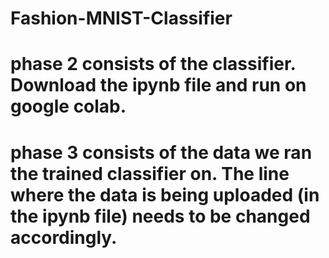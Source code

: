 # Fashion-MNIST-Classifier

# phase 2 consists of the classifier. Download the ipynb file and run on google colab.
# phase 3 consists of the data we ran the trained classifier on. The line where the data is being uploaded (in the ipynb file) needs to be changed accordingly.
